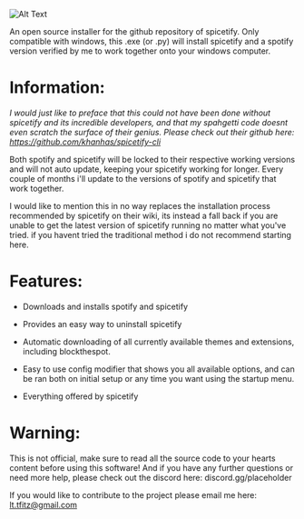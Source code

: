 ![Alt Text](https://camo.githubusercontent.com/04af757763126b654906e864d2d569c7efd891bfa26a045ed0348d6643cc26db/68747470733a2f2f692e696d6775722e636f6d2f6977634c4954512e706e67)

An open source installer for the github repository of spicetify. Only compatible with windows, this .exe (or .py) will install spicetify and a spotify version verified by me to work together onto your windows computer. 

# **Information:**
*I would just like to preface that this could not have been done without spicetify and its incredible developers, and that my spahgetti code doesnt even scratch the surface of their genius. Please check out their github here: https://github.com/khanhas/spicetify-cli*

Both spotify and spicetify will be locked to their respective working versions and will not auto update, keeping your spicetify working for longer. Every couple of months i'll update to the versions of spotify and spicetify that work together.

I would like to mention this in no way replaces the installation process recommended by spicetify on their wiki, its instead a fall back if you are unable to get the latest version of spicetify running no matter what you've tried. if you havent tried the traditional method i do not recommend starting here.

# **Features:**
* Downloads and installs spotify and spicetify

* Provides an easy way to uninstall spicetify

* Automatic downloading of all currently available themes and extensions, including blockthespot.

* Easy to use config modifier that shows you all available options, and can be ran both on initial setup or any time you want using the startup menu.

* Everything offered by spicetify

# **Warning:**
This is not official, make sure to read all the source code to your hearts content before using this software! And if you have any further questions or need more help, please check out the discord here: discord.gg/placeholder

If you would like to contribute to the project please email me here: lt.tfitz@gmail.com

